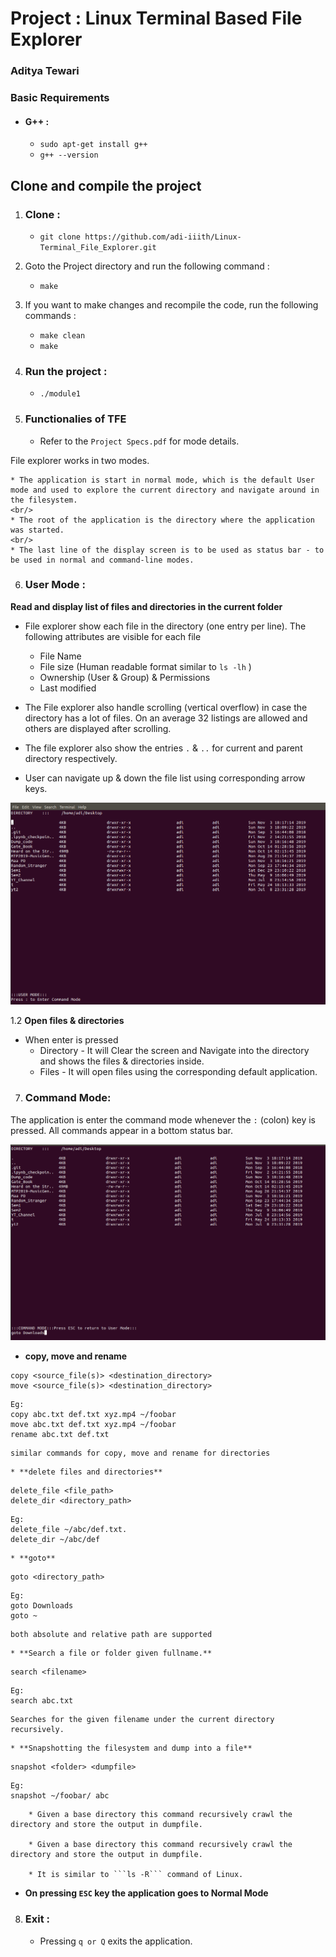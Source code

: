 # Project :  Linux Terminal Based File Explorer

### Aditya Tewari

### Basic Requirements

* #### G++  : 
	* ``` sudo apt-get install g++ ```
	* ``` g++ --version ```


## Clone and compile the project

1. ### Clone : 
	* ``` git clone https://github.com/adi-iiith/Linux-Terminal_File_Explorer.git ```

2. Goto the Project directory and run the following command : 

	* ``` make ```

3. If you want to make changes and recompile the code, run the following commands : 

	* ``` make clean ```
	* ``` make ```
4. ### Run the project : 

	* ``` ./module1 ```

5. ### Functionalies of TFE 

	- Refer to the ``` Project Specs.pdf ``` for mode details.

 File explorer works in two modes. 

	* The application is start in normal mode, which is the default User mode and used to explore the current directory and navigate around in the filesystem.
	<br/>
	* The root of the application is the directory where the application was started.
	<br/>
	* The last line of the display screen is to be used as status bar - to be used in normal and command-line modes.


6. ### User Mode : 

**Read and display list of files and directories in the current folder**
* File explorer show each file in the directory (one entry per line). The following attributes are visible for each file
    * File Name
    * File size (Human readable format similar to ``` ls -lh ``` )
    * Ownership (User & Group) & Permissions
    * Last modified

* The File explorer also handle scrolling (vertical overflow) in case the directory has a lot of files. On an average 32 listings are allowed and others are displayed after scrolling. 
* The file explorer also show the entries ```.``` & ```..``` for current and parent directory respectively.
* User can navigate up & down the file list using corresponding arrow keys.

![](Images/FE1.png)

1.2 **Open files & directories**
* When enter is pressed
    * Directory​ - It will Clear the screen and Navigate into the directory and shows the files & directories inside.
    * Files​ - It will open files using the corresponding default application.

7. ### Command Mode:
The application is enter the command mode whenever the ```:``` (colon) key
is pressed. 
All commands appear in a bottom status bar.

![](Images/FE2.png)


* **copy, move and rename** 
```
copy <source_file(s)> <destination_directory>
move <source_file(s)> <destination_directory>
```
```
Eg:
copy abc.txt def.txt xyz.mp4 ~/foobar
move abc.txt def.txt xyz.mp4 ~/foobar
rename abc.txt def.txt
```
```
similar commands for copy, move and rename for directories
```

	* **delete files and directories** 
```
delete_file <file_path>
delete_dir <directory_path>
```
```
Eg:
delete_file ~/abc/def.txt.
delete_dir ~/abc/def
```

	* **goto** 
```
goto <directory_path>
```
```
Eg:
goto Downloads
goto ~
```
```
both absolute and relative path are supported
```
	* **Search a file or folder given fullname.** 
```
search <filename>
```
```
Eg:
search abc.txt
```
```
Searches for the given filename under the current directory recursively.
```
	* **Snapshotting the filesystem and dump into a file** 
```
snapshot <folder> <dumpfile>​
```
```
Eg:
snapshot ~/foobar/ abc
```
		* Given a base directory this command recursively crawl the directory and store the output in dumpfile.

		* Given a base directory this command recursively crawl the directory and store the output in dumpfile.

		* It is similar to ```ls -R``` command of Linux. 


* **On pressing ```ESC``` key the application goes to Normal Mode**

8. ### Exit :

	* Pressing ```q or Q``` exits the application. 















